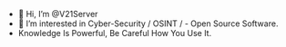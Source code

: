 - 👋 Hi, I’m @V21Server
- 👀 I’m interested in Cyber-Security / OSINT / - Open Source Software.
- Knowledge Is Powerful, Be Careful How You Use It.
<!---
V21Server/V21Server is a ✨ special ✨ repository because its `README.md` (this file) appears on your GitHub profile.
You can click the Preview link to take a look at your changes.
--->
